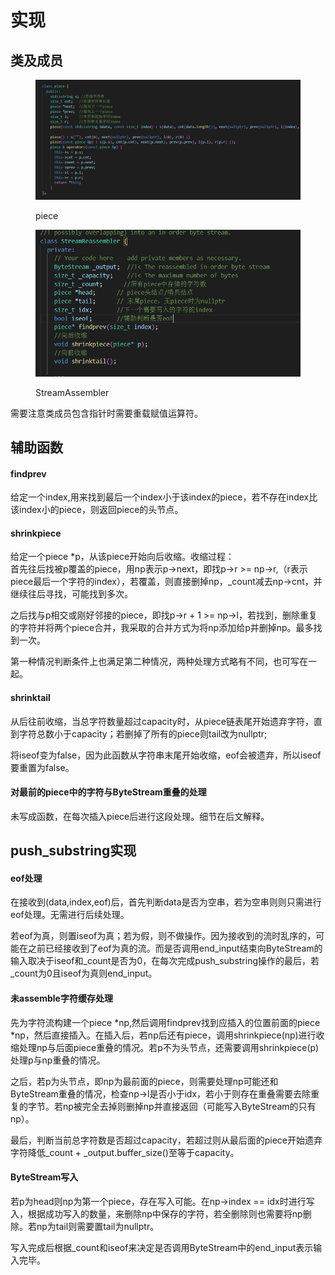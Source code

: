 # 实现

## 类及成员

<figure><img src="../.gitbook/assets/piece.png" alt=""><figcaption><p>piece</p></figcaption></figure>

<figure><img src="../.gitbook/assets/StreamReassembler.png" alt=""><figcaption><p>StreamAssembler</p></figcaption></figure>

需要注意类成员包含指针时需要重载赋值运算符。



## 辅助函数

#### findprev

给定一个index,用来找到最后一个index小于该index的piece，若不存在index比该index小的piece，则返回piece的头节点。

#### shrinkpiece

给定一个piece \*p，从该piece开始向后收缩。收缩过程：\
首先往后找被p覆盖的piece，用np表示p->next，即找p->r >= np->r,（r表示piece最后一个字符的index），若覆盖，则直接删掉np，\_count减去np->cnt，并继续往后寻找，可能找到多次。

之后找与p相交或刚好邻接的piece，即找p->r + 1 >= np->l，若找到，删除重复的字符并将两个piece合并，我采取的合并方式为将np添加给p并删掉np。最多找到一次。

第一种情况判断条件上也满足第二种情况，两种处理方式略有不同，也可写在一起。

#### shrinktail

从后往前收缩，当总字符数量超过capacity时，从piece链表尾开始遗弃字符，直到字符总数小于capacity；若删掉了所有的piece则tail改为nullptr;

将iseof变为false，因为此函数从字符串末尾开始收缩，eof会被遗弃，所以iseof要重置为false。

#### 对最前的piece中的字符与ByteStream重叠的处理

未写成函数，在每次插入piece后进行这段处理。细节在后文解释。

## push\_substring实现

#### eof处理

在接收到(data,index,eof)后，首先判断data是否为空串，若为空串则则只需进行eof处理。无需进行后续处理。

若eof为真，则置iseof为真；若为假，则不做操作。因为接收到的流时乱序的，可能在之前已经接收到了eof为真的流。而是否调用end\_input结束向ByteStream的输入取决于iseof和\_count是否为0，在每次完成push\_substring操作的最后，若\_count为0且iseof为真则end\_input。

#### 未assemble字符缓存处理

先为字符流构建一个piece \*np,然后调用findprev找到应插入的位置前面的piece \*np，然后直接插入。在插入后，若np后还有piece，调用shrinkpiece(np)进行收缩处理np与后面piece重叠的情况。若p不为头节点，还需要调用shrinkpiece(p)处理p与np重叠的情况。

之后，若p为头节点，即np为最前面的piece，则需要处理np可能还和ByteStream重叠的情况，检查np->l是否小于idx，若小于则存在重叠需要去除重复的字节。若np被完全去掉则删掉np并直接返回（可能写入ByteStream的只有np）。

最后，判断当前总字符数是否超过capacity，若超过则从最后面的piece开始遗弃字符降低\_count + \_output.buffer\_size()至等于capacity。

#### ByteStream写入

若p为head则np为第一个piece，存在写入可能。在np->index == idx时进行写入，根据成功写入的数量，来删除np中保存的字符，若全删除则也需要将np删除。若np为tail则需要置tail为nullptr。

写入完成后根据\_count和iseof来决定是否调用ByteStream中的end\_input表示输入完毕。
